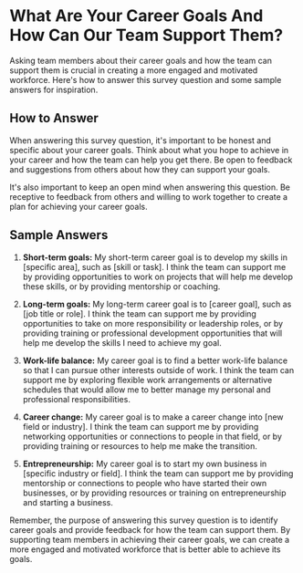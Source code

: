 What Are Your Career Goals And How Can Our Team Support Them?
====================================================================================

Asking team members about their career goals and how the team can support them is crucial in creating a more engaged and motivated workforce. Here's how to answer this survey question and some sample answers for inspiration.

How to Answer
-------------

When answering this survey question, it's important to be honest and specific about your career goals. Think about what you hope to achieve in your career and how the team can help you get there. Be open to feedback and suggestions from others about how they can support your goals.

It's also important to keep an open mind when answering this question. Be receptive to feedback from others and willing to work together to create a plan for achieving your career goals.

Sample Answers
--------------

1. **Short-term goals:** My short-term career goal is to develop my skills in \[specific area\], such as \[skill or task\]. I think the team can support me by providing opportunities to work on projects that will help me develop these skills, or by providing mentorship or coaching.

2. **Long-term goals:** My long-term career goal is to \[career goal\], such as \[job title or role\]. I think the team can support me by providing opportunities to take on more responsibility or leadership roles, or by providing training or professional development opportunities that will help me develop the skills I need to achieve my goal.

3. **Work-life balance:** My career goal is to find a better work-life balance so that I can pursue other interests outside of work. I think the team can support me by exploring flexible work arrangements or alternative schedules that would allow me to better manage my personal and professional responsibilities.

4. **Career change:** My career goal is to make a career change into \[new field or industry\]. I think the team can support me by providing networking opportunities or connections to people in that field, or by providing training or resources to help me make the transition.

5. **Entrepreneurship:** My career goal is to start my own business in \[specific industry or field\]. I think the team can support me by providing mentorship or connections to people who have started their own businesses, or by providing resources or training on entrepreneurship and starting a business.

Remember, the purpose of answering this survey question is to identify career goals and provide feedback for how the team can support them. By supporting team members in achieving their career goals, we can create a more engaged and motivated workforce that is better able to achieve its goals.
